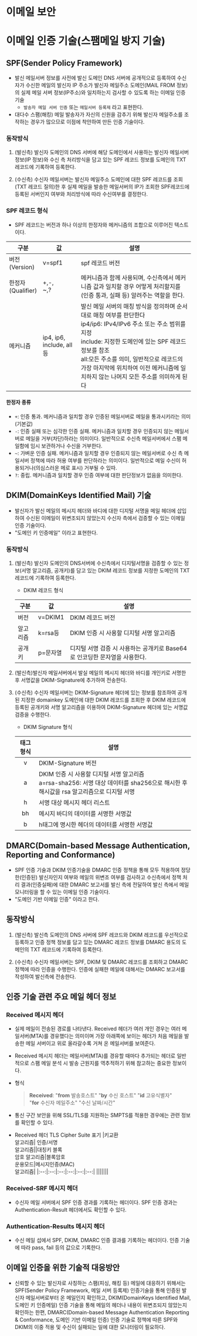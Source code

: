 # 이메일 보안
# 이메일 인증 기술(스팸메일 방지 기술)

## SPF(Sender Policy Framework)
<!-- ### SPF 동작방식 이미지 -->
* 발신 메일서버 정보를 사전에 발신 도메인 DNS 서버에 공개적으로 등록하여 수신자가 수신한 메일의 발신자 IP 주소가 발신자 메일주소 도메인(MAIL FROM 정보)의 실제 메일 서버 정보(IP주소)와 일치하는지 검사할 수 있도록 하는 이메일 인증 기술
  * `발송자 메일 서버 인증` 또는 `메일서버 등록제` 라고 표현한다.
* 대다수 스팸(해킹) 메일 발송자가 자신의 신원을 감추기 위해 발신자 메일주소를 조작하는 경우가 많으므로 이점에 착안하여 만든 인증 기술이다. 

### 동작방식
1. (발신측) 발신자 도메인의 DNS 서버에 해당 도메인에서 사용하는 발신자 메일서버 정보(IP 정보)와 수신 측 처리방식을 담고 있는 SPF 레코드 정보를 도메인의 TXT 레코드에 기록하여 등록한다. 

2. (수신측) 수신자 메일서버는 발신자 메일주소 도메인에 대한 SPF 레코드를 조회(TXT 레코드 질의)한 후 실제 메일을 발송한 메일서버의 IP가 조회한 SPF레코드에 등록된 서버인지 여부와 처리방식에 따라 수신여부를 결정한다. 


### SPF 레코드 형식
* SPF 레코드는 버전과 하나 이상의 한정자와 메커니즘의 조합으로 이루어진 텍스트이다. 

|구분|값|설명|
|---|---|---|
|버전<br>(Version)|v=spf1|spf 레코드 버전|
|한정자<br>(Qualifier)|+,-,<br>~,?|메커니즘과 함께 사용되며, 수신측에서 메커니즘 값과 일치할 경우 어떻게 처리할지를(인증 통과, 실패 등) 알려주는 역할을 한다.|
|메커니즘|ip4, ip6, include, all 등|발신 메일 서버의 매칭 방식을 정의하며 순서대로 매칭 여부를 판단한다<br> ip4/ip6: IPv4/IPv6 주소 또는 주소 범위를 지정<br>include: 지정한 도메인에 있는 SPF 레코드 정보를 참조 <br>all:모든 주소를 의미, 일반적으로 레코드의 가장 마지막에 위치하여 이전 메커니즘에 일치하지 않는 나머지 모든 주소를 의미하게 된다|


#### 한정자 종류
* `+`: 인증 통과. 메커니즘과 일치할 경우 인증된 메일서버로 메일을 통과시키라는 의미 (기본값)
* `-`: 인증 실패 또는 심각한 인증 실패. 메커니즘과 일치할 경우 인증되지 않는 메일서버로 메일을 거부(차단)하라는 의미이다. 일반적으로 수신측 메일서버에서 스팸 메일함에 임시 보관하거나 수신을 거부한다. 
* `~`: 가벼운 인증 실패. 메커니즘과 일치할 경우 인증되지 않는 메일서버로 수신 측 메일서버 정책에 따라 허용 여부를 판단하라는 의미이다. 일반적으로 메일 수신이 허용되거나(의심스러운 메로 표시) 거부될 수 있따. 
* `?`: 중립. 메커니즘과 일치할 경우 인증 여부에 대한 판단정보가 없음을 의미한다. 





## DKIM(DomainKeys Identified Mail) 기술
* 발신자가 발신 메일의 메시지 헤더와 바디에 대한 디지털 서명을 메일 헤더에 삽입하여 수신된 이메일이 위변조되지 않았는지 수신자 측에서 검증할 수 있는 이메일 인증 기술이다. 
* "도메인 키 인증메일" 이라고 표현한다.
  

### 동작방식
1.  (발신측) 발신자 도메인의 DNS서버에 수신측에서 디지털서명을 검증할 수 있는 정보(서명 알고리즘, 공개키)를 담고 있는 DKIM 레코드 정보를 지정한 도메인의 TXT레코드에 기록하여 등록한다. 
    * DKIM 레코드 형식
  
	|구분|값|설명|
	|---|--|---|
	|버전|v=DKIM1|DKIM 레코드 버전|
	|알고리즘|k=rsa등|DKIM 인증 시 사용할 디지털 서명 알고리즘|
	|공개키|p=문자열|디지털 서명 검증 시 사용하는 공개키로 Base64로 인코딩한 문자열을 사용한다.|

2. (발신측)발신자 메일서버에서 발실 메일의 메시지 헤더와 바디를 개인키로 서명한 후 서명값을 DKIM-Signature에 추가하여 전송한다. 
3. (수신측) 수신자 메일서버는 DKIM-Signature 헤더에 있는 정보를 참조하여 공개된 지정한 domainkey 도메인에 대한 DKIM 레코드를 조회한 후 DKIM 레코드에 등록된 공개키와 서명 알고리즘을 이용하여 DKIM-Signature 헤더에 있는 서명값 검증을 수행한다. 
	* DKIM Signature 형식

	|태그형식|설명|
	|:-------:|----|
	|v|DKIM-Signature 버전|
	|a|DKIM 인증 시 사용할 디지털 서명 알고리즘<br> a=rsa-sha256: 서명 대상 데이터를 sha256으로 해시한 후 해시값을 rsa 알고리즘으로 디지털 서명|
	|h|서명 대상 메시지 헤더 리스트|
	|bh|메시지 바디의 데이터를 서명한 서명값|
	|b|h태그에 명시한 헤더의 데이터를 서명한 서명값|

  
## DMARC(Domain-based Message Authentication, Reporting and Conformance)
* SPF 인증 기술과 DKIM 인증기술을 DMARC 인증 정책을 통해 모두 적용하여 정당한(인증된) 발신자인지 여부와 메일의 위변조 여부를 검사하고 수신측에서 정책 처리 결과(인증실패)에 대한 DMARC 보고서를 발신 측에 전달하여 발신 측에서 메일 모니터링을 할 수 있는 이메일 인증 기술이다. 
* "도메인 기반 이메일 인증" 이라고 한다. 


## 동작방식
1. (발신측) 발신측 도메인의 DNS 서버에 SPF 레코드와 DKIM 레코드를 우선적으로 등록하고 인증 정책 정보를 담고 있는 DMARC 레코드 정보를 DMARC 용도의 도메인의 TXT 레코드에 기록하여 등록한다. 

2. (수신측) 수신자 메일서버는 SPF, DKIM 및 DMARC 레코드를 조회하고 DMARC 정책에 따라 인증을 수행한다. 인증에 실패한 메일에 대해서는 DMARC 보고서를 작성하여 발신측에 전송한다. 


## 인증 기술 관련 주요 메일 헤더 정보
### Received 메시지 헤더
* 실제 메일이 전송된 경로를 나타낸다. Received 헤더가 여러 개인 경우는 여러 메일서버(MTA)를 경유했다는 의미이며 가장 아래쪽에 보이는 헤더가 처음 메일을 발송한 메일 서버이고 위로 올라갈수록 거쳐 온 메일서버를 보여준다. 
* Received 메시지 헤더는 메일서버(MTA)를 경유할 때마다 추가되는 헤더로 일반적으로 스팸 메일 분석 시 발송 근원지를 역추적하기 위해 참고하는 중요한 정보이다. 

* 형식
  > __Received__: "__from__ 발송호스트" "__by__ 수신 호스트" "__id__ 고유식별자" <br> "__for__ 수신자 메일주소" "수신 날짜/시간"

* 통신 구간 보안을 위해 SSL/TLS를 지원하는 SMPTS를 적용한 경우에는 관련 정보를 확인할 수 있다. 

* Received 헤더 TLS Cipher Suite 표기 
  |키교환 <br>알고리즘| 인증/서명 <br>알고리즘||대칭키 블록 <br>암호 알고리즘|블록암호<br>운용모드|메시지인증(MAC)<br>알고리즘|
  |:--:|:--:|:--:|:--:|:--:|:--:|
  |||||||

### Received-SRF 메시지 헤더
* 수신자 메일 서버에서 SPF 인증 경과를 기록하는 헤더이다. SPF 인증 경과는 Authentication-Result 헤더에서도 확인할 수 있다. 

### Authentication-Results 메시지 헤더
* 수신 메일 섭에서 SPF, DKIM, DMARC 인증 결과를 기록하는 헤더이다. 인증 기술에 따라 pass, fail 등의 값으로 기록한다. 


## 이메일 인증을 위한 기술적 대응방안
* 신뢰할 수 있는 발신자로 사칭하는 스팸(피싱, 해킹 등) 메일에 대응하기 위해서는 SPF(Sender Policy Framework, 메일 서버 등록제) 인증기술을 통해 인증된 발신자 메일서버로부터 온 메일인지 확인하고, DKIM(DomainKeys Identified Mail, 도메인 키 인증메일) 인증 기술을 통해 메일의 헤더나 내용이 위변조되지 않았는지 확인하는 한편, DMARC(Domain-based Message Authentication Reporting & Conformance, 도메인 기반 이메일 인증) 인증 기술로 정책에 따른 SPF와 DKIM의 이중 적용 및 수신이 실패되는 일에 대한 모니터링이 필요하다. 
















